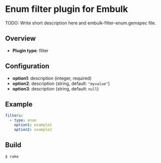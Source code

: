 # Enum filter plugin for Embulk

TODO: Write short description here and embulk-filter-enum.gemspec file.

## Overview

* **Plugin type**: filter

## Configuration

- **option1**: description (integer, required)
- **option2**: description (string, default: `"myvalue"`)
- **option3**: description (string, default: `null`)

## Example

```yaml
filters:
  - type: enum
    option1: example1
    option2: example2
```


## Build

```
$ rake
```
